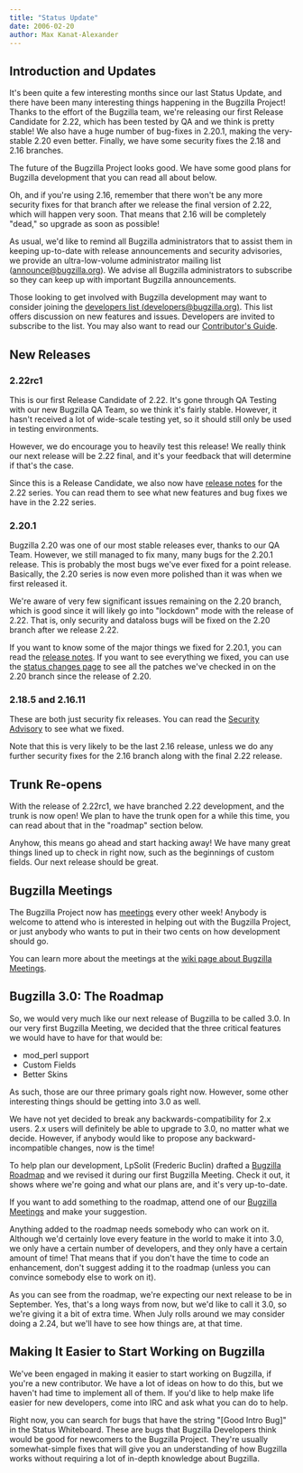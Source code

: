 ```yaml
---
title: "Status Update"
date: 2006-02-20
author: Max Kanat-Alexander
---
```


## Introduction and Updates

It's been quite a few interesting months since our last Status Update, and there have been many interesting things happening in the Bugzilla Project! Thanks to the effort of the Bugzilla team, we're releasing our first Release Candidate for 2.22, which has been tested by QA and we think is pretty stable! We also have a huge number of bug-fixes in 2.20.1, making the very-stable 2.20 even better. Finally, we have some security fixes the 2.18 and 2.16 branches.

The future of the Bugzilla Project looks good. We have some good plans for Bugzilla development that you can read all about below.

Oh, and if you're using 2.16, remember that there won't be any more security fixes for that branch after we release the final version of 2.22, which will happen very soon. That means that 2.16 will be completely "dead," so upgrade as soon as possible!

As usual, we'd like to remind all Bugzilla administrators that to assist them in keeping up-to-date with release announcements and security advisories, we provide an ultra-low-volume administrator mailing list ([announce@bugzilla.org](https://lists.bugzilla.org/cgi-bin/mj_wwwusr?func=lists-full-long&extra=announce)). We advise all Bugzilla administrators to subscribe so they can keep up with important Bugzilla announcements.

Those looking to get involved with Bugzilla development may want to consider joining the [developers list (developers@bugzilla.org)](https://lists.bugzilla.org/cgi-bin/mj_wwwusr?func=lists-long-full&extra=developers). This list offers discussion on new features and issues. Developers are invited to subscribe to the list. You may also want to read our [Contributor's Guide](https://www.bugzilla.org/docs/contributor.html).

## New Releases

### 2.22rc1

This is our first Release Candidate of 2.22\. It's gone through QA Testing with our new Bugzilla QA Team, so we think it's fairly stable. However, it hasn't received a lot of wide-scale testing yet, so it should still only be used in testing environments.

However, we do encourage you to heavily test this release! We really think our next release will be 2.22 final, and it's your feedback that will determine if that's the case.

Since this is a Release Candidate, we also now have [release notes](/releases/2.22/) for the 2.22 series. You can read them to see what new features and bug fixes we have in the 2.22 series.

### 2.20.1

Bugzilla 2.20 was one of our most stable releases ever, thanks to our QA Team. However, we still managed to fix many, many bugs for the 2.20.1 release. This is probably the most bugs we've ever fixed for a point release. Basically, the 2.20 series is now even more polished than it was when we first released it.

We're aware of very few significant issues remaining on the 2.20 branch, which is good since it will likely go into "lockdown" mode with the release of 2.22\. That is, only security and dataloss bugs will be fixed on the 2.20 branch after we release 2.22.

If you want to know some of the major things we fixed for 2.20.1, you can read the [release notes](/releases/2.20.1/). If you want to see everything we fixed, you can use the [status changes page](https://github.com/bugzilla/bugzilla/compare/2.20) to see all the patches we've checked in on the 2.20 branch since the release of 2.20.

### 2.18.5 and 2.16.11

These are both just security fix releases. You can read the [Security Advisory](/security/2.18.4/) to see what we fixed.

Note that this is very likely to be the last 2.16 release, unless we do any further security fixes for the 2.16 branch along with the final 2.22 release.

## Trunk Re-opens

With the release of 2.22rc1, we have branched 2.22 development, and the trunk is now open! We plan to have the trunk open for a while this time, you can read about that in the "roadmap" section below.

Anyhow, this means go ahead and start hacking away! We have many great things lined up to check in right now, such as the beginnings of custom fields. Our next release should be great.

## Bugzilla Meetings

The Bugzilla Project now has [meetings](https://wiki.mozilla.org/Bugzilla:Meetings) every other week! Anybody is welcome to attend who is interested in helping out with the Bugzilla Project, or just anybody who wants to put in their two cents on how development should go.

You can learn more about the meetings at the [wiki page about Bugzilla Meetings](https://wiki.mozilla.org/Bugzilla:Meetings).

## Bugzilla 3.0: The Roadmap

So, we would very much like our next release of Bugzilla to be called 3.0\. In our very first Bugzilla Meeting, we decided that the three critical features we would have to have for that would be:

*   mod_perl support
*   Custom Fields
*   Better Skins

As such, those are our three primary goals right now. However, some other interesting things should be getting into 3.0 as well.

We have not yet decided to break any backwards-compatibility for 2.x users. 2.x users will definitely be able to upgrade to 3.0, no matter what we decide. However, if anybody would like to propose any backward-incompatible changes, now is the time!

To help plan our development, LpSolit (Frederic Buclin) drafted a [Bugzilla Roadmap](https://wiki.mozilla.org/Bugzilla:Roadmap) and we revised it during our first Bugzilla Meeting. Check it out, it shows where we're going and what our plans are, and it's very up-to-date.

If you want to add something to the roadmap, attend one of our [Bugzilla Meetings](https://wiki.mozilla.org/Bugzilla:Meetings) and make your suggestion.

Anything added to the roadmap needs somebody who can work on it. Although we'd certainly love every feature in the world to make it into 3.0, we only have a certain number of developers, and they only have a certain amount of time! That means that if you don't have the time to code an enhancement, don't suggest adding it to the roadmap (unless you can convince somebody else to work on it).

As you can see from the roadmap, we're expecting our next release to be in September. Yes, that's a long ways from now, but we'd like to call it 3.0, so we're giving it a bit of extra time. When July rolls around we may consider doing a 2.24, but we'll have to see how things are, at that time.

## Making It Easier to Start Working on Bugzilla

We've been engaged in making it easier to start working on Bugzilla, if you're a new contributor. We have a lot of ideas on how to do this, but we haven't had time to implement all of them. If you'd like to help make life easier for new developers, come into IRC and ask what you can do to help.

Right now, you can search for bugs that have the string "[Good Intro Bug]" in the Status Whiteboard. These are bugs that Bugzilla Developers think would be good for newcomers to the Bugzilla Project. They're usually somewhat-simple fixes that will give you an understanding of how Bugzilla works without requiring a lot of in-depth knowledge about Bugzilla.
